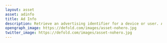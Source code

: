 ```yaml
---
layout: asset
asset: adinfo
title: Ad Info
description: Retrieve an advertising identifier for a device or user. Advertisers use this to id so they can deliver customized advertising. The id is used for tracking and identifying a user (without revealing personal information). On iOS this extension also supports the App Tracking Transparency framework.
opengraph_image: https://defold.com/images/asset-nohero.jpg
twitter_image: https://defold.com/images/asset-nohero.jpg
---
```

